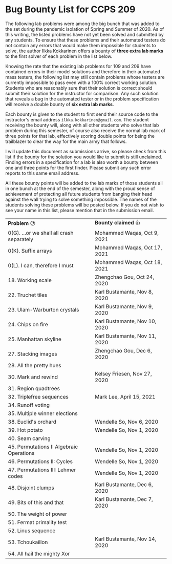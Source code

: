 <!-- Output copied to clipboard! -->

<!-----
NEW: Check the "Suppress top comment" option to remove this info from the output.

Conversion time: 0.58 seconds.


Using this Markdown file:

1. Paste this output into your source file.
2. See the notes and action items below regarding this conversion run.
3. Check the rendered output (headings, lists, code blocks, tables) for proper
   formatting and use a linkchecker before you publish this page.

Conversion notes:

* Docs to Markdown version 1.0β29
* Thu Oct 22 2020 07:31:59 GMT-0700 (PDT)
* Source doc: Bug Bounty List for CCPS 209
* Tables are currently converted to HTML tables.
----->



# Bug Bounty List for CCPS 209

The following lab problems were among the big bunch that was added to the set during the pandemic isolation of Spring and Summer of 2020. As of this writing, the listed problems have not yet been solved and submitted by any students. To ensure that these problems and their automated testers do not contain any errors that would make them impossible for students to solve, the author Ilkka Kokkarinen offers a bounty of **three extra lab marks** to the first solver of each problem in the list below.

Knowing the rate that the existing lab problems for 109 and 209 have contained errors in their model solutions and therefore in their automated mass testers, the following list may still contain problems whose testers are currently impossible to pass even with a 100% correct working solution. Students who are reasonably sure that their solution is correct should submit their solution for the instructor for comparison. Any such solution that reveals a bug in the automated tester or in the problem specification will receive a double bounty of **six extra lab marks**.  

Each bounty is given to the student to first send their source code to the instructor's email address `ilkka.kokkarinen@gmail.com`. The student receiving the bounty will, along with all other students who solve that lab problem during this semester, of course also receive the normal lab mark of three points for that lab, effectively scoring double points for being the trailblazer to clear the way for the main army that follows.

I will update this document as submissions arrive, so please check from this list if the bounty for the solution you would like to submit is still unclaimed. Finding errors in a specification for a lab is also worth a bounty between one and three points for the first finder. Please submit any such error reports to this same email address.

All these bounty points will be added to the lab marks of those students all in one bunch at the end of the semester, along with the proud sense of achievement of protecting all future students from banging their head against the wall trying to solve something impossible. The names of the students solving these problems will be posted below. If you do not wish to see your name in this list, please mention that in the submission email.


<table>
  <tr>
   <td><strong>Problem </strong>😕
   </td>
   <td><strong>Bounty claimed </strong>👍
   </td>
  </tr>
  <tr>
  <td>0(G). ...or we shall all crash separately
  </td>
  <td>Mohammed Waqas, Oct 9, 2021
  </td>
  </tr>
  <tr>
  <td>0(K). Suffix arrays
  </td>
  <td>Mohammed Waqas, Oct 17, 2021
  </td>
  </tr>
  <tr>
  <td>0(L). I can, therefore I must
  </td>
  <td>Mohammed Waqas, Oct 18, 2021
  </td>
  </tr>
  <tr>
   <td>18. Working scale
   </td>
   <td>Zhengchao Gou, Oct 24, 2020
   </td>
  </tr>
  <tr>
   <td>22. Truchet tiles
   </td>
   <td>Karl Bustamante, Nov 8, 2020
   </td>
  </tr>
  <tr>
   <td>23. Ulam-Warburton crystals
   </td>
   <td>Karl Bustamante, Nov 9, 2020
   </td>
  </tr>
  <tr>
   <td>24. Chips on fire 
   </td>
   <td>Karl Bustamante, Nov 10, 2020
   </td>
  </tr>
  <tr>
   <td>25. Manhattan skyline
   </td>
   <td>Karl Bustamante, Nov 11, 2020
   </td>
  </tr>
  <tr>
   <td>27. Stacking images
   </td>
   <td>Zhengchao Gou, Dec 6, 2020
   </td>
  </tr>
  <tr>
   <td>28. All the pretty hues
   </td>
   <td>
   </td>
  </tr>
  <tr>
   <td>30. Mark and rewind
   </td>
   <td>Kelsey Friesen, Nov 27, 2020
   </td>
  </tr>
  <tr>
   <td>31. Region quadtrees
   </td>
   <td>
   </td>
  </tr>
  <tr>
   <td>32. Triplefree sequences
   </td>
   <td>Mark Lee, April 15, 2021
   </td>
  </tr>
  <tr>
   <td>34. Runoff voting
   </td>
   <td>
   </td>
  </tr>
  <tr>
   <td>35. Multiple winner elections
   </td>
   <td>
   </td>
  </tr>
  <tr>
   <td>38. Euclid's orchard
   </td>
   <td>Wendelle So, Nov 6, 2020
   </td>
  </tr>
  <tr>
   <td>39. Hot potato
   </td>
   <td>Wendelle So, Nov 1, 2020
   </td>
  </tr>
  <tr>
   <td>40. Seam carving
   </td>
   <td>
   </td>
  </tr>
  <tr>
   <td>45. Permutations I: Algebraic Operations
   </td>
   <td>Wendelle So, Nov 1, 2020
   </td>
  </tr>
  <tr>
   <td>46. Permutations II: Cycles
   </td>
   <td>Wendelle So, Nov 1, 2020
   </td>
  </tr>
  <tr>
   <td>47. Permutations III: Lehmer codes
   </td>
   <td>Wendelle So, Nov 1, 2020
   </td>
  </tr>
  <tr>
   <td>48. Disjoint clumps
   </td>
   <td>Karl Bustamante, Dec 6, 2020
   </td>
  </tr>
  <tr>
   <td>49. Bits of this and that
   </td>
   <td>Karl Bustamante, Dec 7, 2020
   </td>
  </tr>
  <tr>
   <td>50. The weight of power
   </td>
   <td>
   </td>
  </tr>
  <tr>
   <td>51. Fermat primality test
   </td>
   <td>
   </td>
  </tr>
  <tr>
   <td>52. Linus sequence
   </td>
   <td>
   </td>
  </tr>
  <tr>
   <td>53. Tchoukaillon
   </td>
   <td>Karl Bustamante, Nov 14, 2020
   </td>
  </tr>
   <tr>
   <td>54. All hail the mighty Xor
   </td>
   <td>
   </td>
  </tr>
</table>

